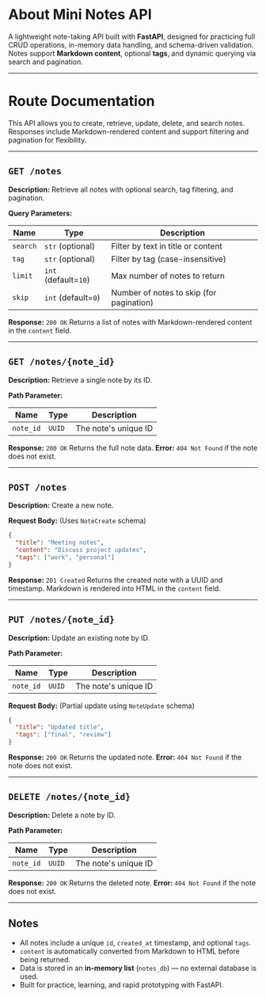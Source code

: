 # About Mini Notes API

A lightweight note-taking API built with **FastAPI**, designed for practicing full CRUD operations, in-memory data handling, and schema-driven validation. Notes support **Markdown content**, optional **tags**, and dynamic querying via search and pagination.

---

# Route Documentation

This API allows you to create, retrieve, update, delete, and search notes. Responses include Markdown-rendered content and support filtering and pagination for flexibility.

---

## `GET /notes`

**Description:** Retrieve all notes with optional search, tag filtering, and pagination.

**Query Parameters:**

| Name     | Type                 | Description                              |
| -------- | -------------------- | ---------------------------------------- |
| `search` | `str` (optional)     | Filter by text in title or content       |
| `tag`    | `str` (optional)     | Filter by tag (case-insensitive)         |
| `limit`  | `int` (default=`10`) | Max number of notes to return            |
| `skip`   | `int` (default=`0`)  | Number of notes to skip (for pagination) |

**Response:** `200 OK`
Returns a list of notes with Markdown-rendered content in the `content` field.

---

## `GET /notes/{note_id}`

**Description:** Retrieve a single note by its ID.

**Path Parameter:**

| Name      | Type   | Description          |
| --------- | ------ | -------------------- |
| `note_id` | `UUID` | The note's unique ID |

**Response:** `200 OK`
Returns the full note data.
**Error:** `404 Not Found` if the note does not exist.

---

## `POST /notes`

**Description:** Create a new note.

**Request Body:** (Uses `NoteCreate` schema)

```json
{
  "title": "Meeting notes",
  "content": "Discuss project updates",
  "tags": ["work", "personal"]
}
```

**Response:** `201 Created`
Returns the created note with a UUID and timestamp. Markdown is rendered into HTML in the `content` field.

---

## `PUT /notes/{note_id}`

**Description:** Update an existing note by ID.

**Path Parameter:**

| Name      | Type   | Description          |
| --------- | ------ | -------------------- |
| `note_id` | `UUID` | The note's unique ID |

**Request Body:** (Partial update using `NoteUpdate` schema)

```json
{
  "title": "Updated title",
  "tags": ["final", "review"]
}
```

**Response:** `200 OK`
Returns the updated note.
**Error:** `404 Not Found` if the note does not exist.

---

## `DELETE /notes/{note_id}`

**Description:** Delete a note by ID.

**Path Parameter:**

| Name      | Type   | Description          |
| --------- | ------ | -------------------- |
| `note_id` | `UUID` | The note's unique ID |

**Response:** `200 OK`
Returns the deleted note.
**Error:** `404 Not Found` if the note does not exist.

---

## Notes

* All notes include a unique `id`, `created_at` timestamp, and optional `tags`.
* `content` is automatically converted from Markdown to HTML before being returned.
* Data is stored in an **in-memory list** (`notes_db`) — no external database is used.
* Built for practice, learning, and rapid prototyping with FastAPI.